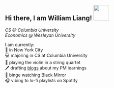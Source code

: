 ## Hi there, I am William Liang! <img src="https://media.giphy.com/media/HtqFbL7el09oY/giphy.gif" width="50" height="50" />

*CS @ Columbia University*
<br>
*Economics @ Wesleyan University*

I am currently:
<br>
:round_pushpin: in New York City
<br>
:computer: majoring in CS at Columbia University
<br>
:violin: playing the violin in a string quartet
<br>
🖊️ drafting <a href='www.williamliang.com'>blogs</a> about my PM learnings
<br>
:eyes: binge watching Black Mirror
<br>
:headphones: vibing to lo-fi playlists on Spotify
